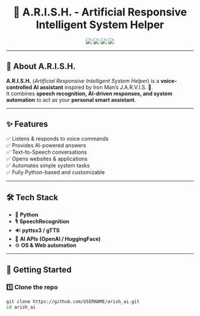 <h1 align="center">🤖 A.R.I.S.H. - Artificial Responsive Intelligent System Helper</h1>

<p align="center">
  <img src="https://img.shields.io/badge/Python-3776AB?style=for-the-badge&logo=python&logoColor=white" />
  <img src="https://img.shields.io/badge/Artificial%20Intelligence-8A2BE2?style=for-the-badge&logo=openai&logoColor=white" />
  <img src="https://img.shields.io/badge/Speech%20Recognition-FF6F00?style=for-the-badge&logo=google&logoColor=white" />
  <img src="https://img.shields.io/badge/Text%20to%20Speech-32CD32?style=for-the-badge&logo=amazon&logoColor=white" />
</p>

---

## 🌟 About A.R.I.S.H.
**A.R.I.S.H.** (*Artificial Responsive Intelligent System Helper*) is a **voice-controlled AI assistant** inspired by Iron Man’s J.A.R.V.I.S. 🦾.  
It combines **speech recognition, AI-driven responses, and system automation** to act as your **personal smart assistant**.

---

## ✨ Features
✅ Listens & responds to voice commands  
✅ Provides AI-powered answers  
✅ Text-to-Speech conversations  
✅ Opens websites & applications  
✅ Automates simple system tasks  
✅ Fully Python-based and customizable  

---

## 🛠️ Tech Stack
- 🐍 **Python**
- 🎙️ **SpeechRecognition**
- 🔊 **pyttsx3 / gTTS**
- 🤖 **AI APIs (OpenAI / HuggingFace)**
- ⚙️ **OS & Web automation**

---

## 🚀 Getting Started

### 1️⃣ Clone the repo
```bash
git clone https://github.com/USERNAME/arish_ai.git
cd arish_ai
